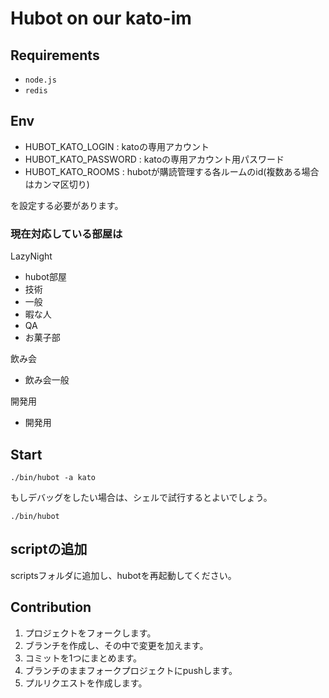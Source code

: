 # Hubot on our kato-im

## Requirements

* `node.js`
* `redis`

## Env

* HUBOT_KATO_LOGIN : katoの専用アカウント
* HUBOT_KATO_PASSWORD : katoの専用アカウント用パスワード
* HUBOT_KATO_ROOMS : hubotが購読管理する各ルームのid(複数ある場合はカンマ区切り)

を設定する必要があります。

### 現在対応している部屋は

LazyNight

* hubot部屋
* 技術
* 一般
* 暇な人
* QA
* お菓子部

飲み会

* 飲み会一般

開発用

* 開発用

## Start

~~~
./bin/hubot -a kato
~~~

もしデバッグをしたい場合は、シェルで試行するとよいでしょう。

~~~
./bin/hubot
~~~

## scriptの追加

scriptsフォルダに追加し、hubotを再起動してください。

## Contribution

1. プロジェクトをフォークします。
1. ブランチを作成し、その中で変更を加えます。
1. コミットを1つにまとめます。
1. ブランチのままフォークプロジェクトにpushします。
1. プルリクエストを作成します。
